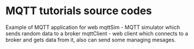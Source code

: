 MQTT tutorials source codes
==============

Example of MQTT application for web
mqttSim - MQTT simulator which sends random data to a broker
mqttClient - web client which connects to a broker and gets data from it, also can send some managing mesages. 
